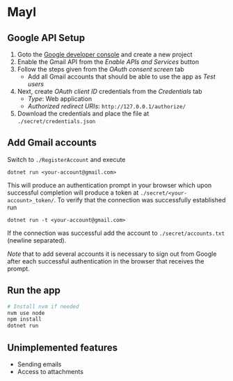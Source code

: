 # Mayl

## Google API Setup
1. Goto the [Google developer console](https://console.cloud.google.com/apis) and create a new project
2. Enable the Gmail API from the *Enable APIs and Services* button
3. Follow the steps given from the *OAuth consent screen* tab
	- Add all Gmail accounts that should be able to use the app as *Test users*
4. Next, create *OAuth client ID* credentials from the *Credentials* tab
	- *Type*: Web application
	- *Authorized redirect URIs*: `http://127.0.0.1/authorize/`
5. Download the credentials and place the file at `./secret/credentials.json`

## Add Gmail accounts
Switch to `./RegisterAccount` and execute 
```
dotnet run <your-account@gmail.com> 
```
This will produce an authentication prompt in your browser which upon successful completion will produce a token at `./secret/<your-account>_token/`. To verify that the connection was successfully established run
```
dotnet run -t <your-account@gmail.com> 
```
If the connection was successful add the account to `./secret/accounts.txt` (newline separated).

*Note* that to add several accounts it is necessary to sign out from Google after each successful authentication in the browser that receives the prompt.

## Run the app
```bash
# Install nvm if needed
nvm use node
npm install
dotnet run
```

## Unimplemented features
* Sending emails
* Access to attachments
